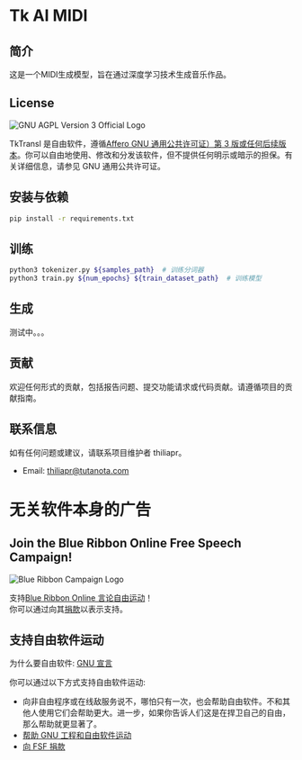 # Tk AI MIDI
## 简介
这是一个MIDI生成模型，旨在通过深度学习技术生成音乐作品。

## License
![GNU AGPL Version 3 Official Logo](https://www.gnu.org/graphics/agplv3-with-text-162x68.png)

TkTransl 是自由软件，遵循[Affero GNU 通用公共许可证）第 3 版或任何后续版本]((https://www.gnu.org/licenses/agpl-3.0.html))。你可以自由地使用、修改和分发该软件，但不提供任何明示或暗示的担保。有关详细信息，请参见 GNU 通用公共许可证。

## 安装与依赖
```bash
pip install -r requirements.txt
```

## 训练
```bash
python3 tokenizer.py ${samples_path}  # 训练分词器
python3 train.py ${num_epochs} ${train_dataset_path}  # 训练模型
```

## 生成
测试中。。。

## 贡献
欢迎任何形式的贡献，包括报告问题、提交功能请求或代码贡献。请遵循项目的贡献指南。

## 联系信息
如有任何问题或建议，请联系项目维护者 thiliapr。
- Email: thiliapr@tutanota.com

# 无关软件本身的广告
## Join the Blue Ribbon Online Free Speech Campaign!
![Blue Ribbon Campaign Logo](https://www.eff.org/files/brstrip.gif)

支持[Blue Ribbon Online 言论自由运动](https://www.eff.org/pages/blue-ribbon-campaign)！  
你可以通过向其[捐款](https://supporters.eff.org/donate)以表示支持。

## 支持自由软件运动
为什么要自由软件: [GNU 宣言](https://www.gnu.org/gnu/manifesto.html)

你可以通过以下方式支持自由软件运动:
- 向非自由程序或在线敌服务说不，哪怕只有一次，也会帮助自由软件。不和其他人使用它们会帮助更大。进一步，如果你告诉人们这是在捍卫自己的自由，那么帮助就更显著了。
- [帮助 GNU 工程和自由软件运动](https://www.gnu.org/help/help.html)
- [向 FSF 捐款](https://www.fsf.org/about/ways-to-donate/)